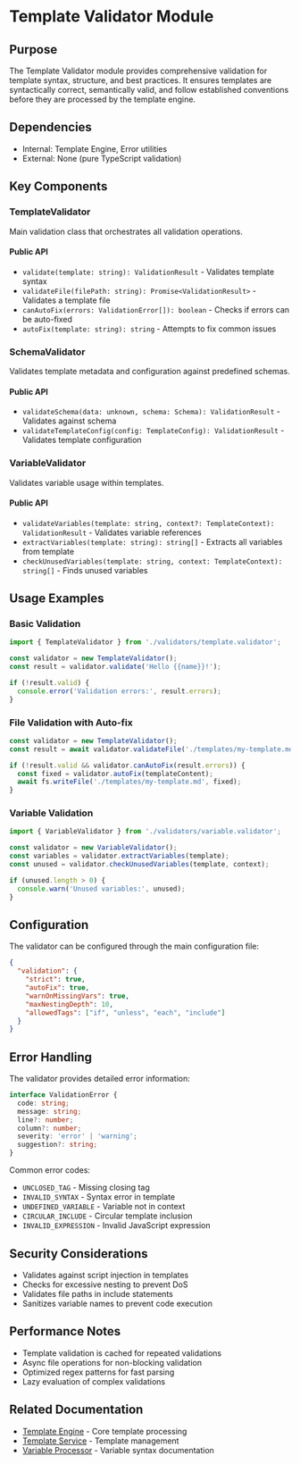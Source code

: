 # Template Validator Module

## Purpose
The Template Validator module provides comprehensive validation for template syntax, structure, and best practices. It ensures templates are syntactically correct, semantically valid, and follow established conventions before they are processed by the template engine.

## Dependencies
- Internal: Template Engine, Error utilities
- External: None (pure TypeScript validation)

## Key Components

### TemplateValidator
Main validation class that orchestrates all validation operations.

#### Public API
- `validate(template: string): ValidationResult` - Validates template syntax
- `validateFile(filePath: string): Promise<ValidationResult>` - Validates a template file
- `canAutoFix(errors: ValidationError[]): boolean` - Checks if errors can be auto-fixed
- `autoFix(template: string): string` - Attempts to fix common issues

### SchemaValidator
Validates template metadata and configuration against predefined schemas.

#### Public API
- `validateSchema(data: unknown, schema: Schema): ValidationResult` - Validates against schema
- `validateTemplateConfig(config: TemplateConfig): ValidationResult` - Validates template configuration

### VariableValidator
Validates variable usage within templates.

#### Public API
- `validateVariables(template: string, context?: TemplateContext): ValidationResult` - Validates variable references
- `extractVariables(template: string): string[]` - Extracts all variables from template
- `checkUnusedVariables(template: string, context: TemplateContext): string[]` - Finds unused variables

## Usage Examples

### Basic Validation
```typescript
import { TemplateValidator } from './validators/template.validator';

const validator = new TemplateValidator();
const result = validator.validate('Hello {{name}}!');

if (!result.valid) {
  console.error('Validation errors:', result.errors);
}
```

### File Validation with Auto-fix
```typescript
const validator = new TemplateValidator();
const result = await validator.validateFile('./templates/my-template.md');

if (!result.valid && validator.canAutoFix(result.errors)) {
  const fixed = validator.autoFix(templateContent);
  await fs.writeFile('./templates/my-template.md', fixed);
}
```

### Variable Validation
```typescript
import { VariableValidator } from './validators/variable.validator';

const validator = new VariableValidator();
const variables = validator.extractVariables(template);
const unused = validator.checkUnusedVariables(template, context);

if (unused.length > 0) {
  console.warn('Unused variables:', unused);
}
```

## Configuration
The validator can be configured through the main configuration file:

```json
{
  "validation": {
    "strict": true,
    "autoFix": true,
    "warnOnMissingVars": true,
    "maxNestingDepth": 10,
    "allowedTags": ["if", "unless", "each", "include"]
  }
}
```

## Error Handling
The validator provides detailed error information:

```typescript
interface ValidationError {
  code: string;
  message: string;
  line?: number;
  column?: number;
  severity: 'error' | 'warning';
  suggestion?: string;
}
```

Common error codes:
- `UNCLOSED_TAG` - Missing closing tag
- `INVALID_SYNTAX` - Syntax error in template
- `UNDEFINED_VARIABLE` - Variable not in context
- `CIRCULAR_INCLUDE` - Circular template inclusion
- `INVALID_EXPRESSION` - Invalid JavaScript expression

## Security Considerations
- Validates against script injection in templates
- Checks for excessive nesting to prevent DoS
- Validates file paths in include statements
- Sanitizes variable names to prevent code execution

## Performance Notes
- Template validation is cached for repeated validations
- Async file operations for non-blocking validation
- Optimized regex patterns for fast parsing
- Lazy evaluation of complex validations

## Related Documentation
- [Template Engine](./template-engine.md) - Core template processing
- [Template Service](./template-service.md) - Template management
- [Variable Processor](../api/TEMPLATE_SYNTAX.md#variables) - Variable syntax documentation